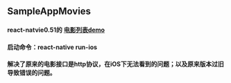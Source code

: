 ## SampleAppMovies
#### react-natvie0.51的 [电影列表demo](https://reactnative.cn/docs/0.51/sample-application-movies.html)
#### 启动命令：react-native run-ios
#### 解决了原来的电影接口是http协议，在iOS下无法看到的问题；以及原来版本过旧导致错误的问题。

